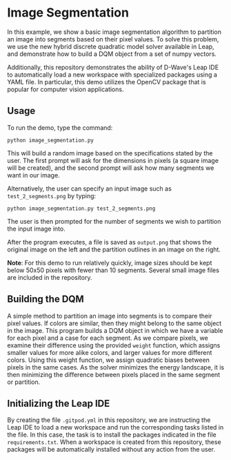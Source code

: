 # Image Segmentation

In this example, we show a basic image segmentation algorithm to partition an
image into segments based on their pixel values.  To solve this problem, we use
the new hybrid discrete quadratic model solver available in Leap, and
demonstrate how to build a DQM object from a set of numpy vectors.

Additionally, this repository demonstrates the ability of D-Wave's Leap IDE to
automatically load a new workspace with specialized packages using a YAML file.
In particular, this demo utilizes the OpenCV package that is popular for
computer vision applications.

## Usage

To run the demo, type the command:

```python image_segmentation.py```

This will build a random image based on the specifications stated by the user.
The first prompt will ask for the dimensions in pixels (a square image will be
created), and the second prompt will ask how many segments we want in our image.

Alternatively, the user can specify an input image such as
```test_2_segments.png``` by typing:

```python image_segmentation.py test_2_segments.png```

The user is then prompted for the number of segments we wish to partition the
input image into.

After the program executes, a file is saved as ```output.png``` that shows the
original image on the left and the partition outlines in an image on the right.

**Note**: For this demo to run relatively quickly, image sizes should be kept
below 50x50 pixels with fewer than 10 segments. Several small image files are
included in the repository.

## Building the DQM

A simple method to partition an image into segments is to compare their pixel
values.  If colors are similar, then they might belong to the same object in the
image. This program builds a DQM object in which we have a variable for each
pixel and a case for each segment.  As we compare pixels, we examine their
difference using the provided ```weight``` function, which assigns smaller
values for more alike colors, and larger values for more different colors.
Using this weight function, we assign quadratic biases between pixels in the
same cases.  As the solver minimizes the energy landscape, it is then minimizing
the difference between pixels placed in the same segment or partition.

## Initializing the Leap IDE

By creating the file ```.gitpod.yml``` in this repository, we are instructing
the Leap IDE to load a new workspace and run the corresponding tasks listed in
the file.  In this case, the task is to install the packages indicated in the
file ```requirements.txt```.  When a workspace is created from this repository,
these packages will be automatically installed without any action from the user.
